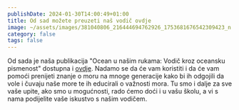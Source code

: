 ```yaml
---
publishDate: 2024-01-30T14:00:49+01:00
title: Od sad možete preuzeti naš vodič ovdje
image: ~/assets/images/381040806_216444694762926_1753681676542309423_n.jpg
category: false
tags: false
---
```

Od sada je naša publikacija "Ocean u našim rukama: Vodič kroz oceansku pismenost" dostupna i [ovdje](https://drive.google.com/file/d/18chEvXyDfWIxPB0a2Rdp3pVTTVDqdz4S/view?usp=drive_link). Nadamo se da će vam koristiti i da će vam pomoći prenijeti znanje o moru na mnoge generacije kako bi ih odgojili da vole i čuvaju naše more te ih educirali o važnosti mora. Tu smo i dalje za sve vaše upite, ako smo u mogućnosti, rado ćemo doći i u vašu školu, a vi s nama podijelite vaše iskustvo s našim vodičem.